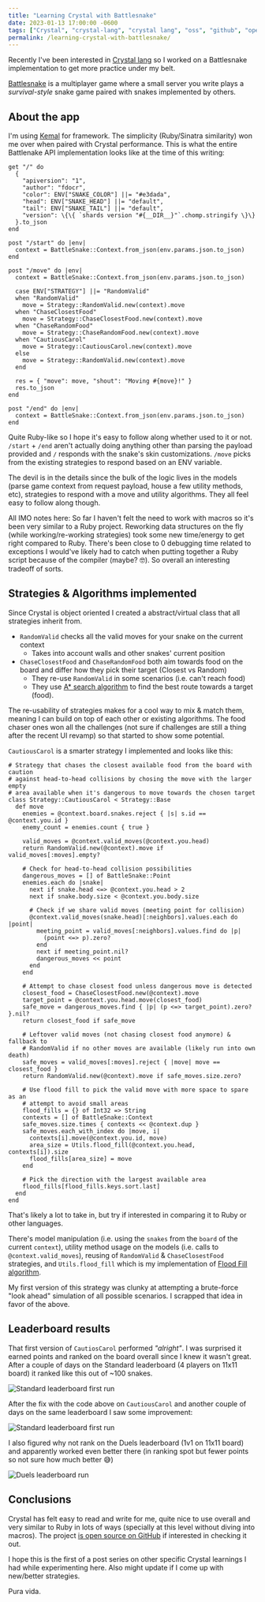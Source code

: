 ```yaml
---
title: "Learning Crystal with Battlesnake"
date: 2023-01-13 17:00:00 -0600
tags: ["Crystal", "crystal-lang", "crystal lang", "oss", "github", "open source", "battlesnake"]
permalink: /learning-crystal-with-battlesnake/
---
```


Recently I've been interested in [Crystal lang](https://crystal-lang.org/) so I worked on a Battlesnake implementation to get more practice under my belt.

[Battlesnake](https://play.battlesnake.com/) is a multiplayer game where a small server you write plays a _survival-style_ snake game paired with snakes implemented by others.

## About the app

I'm using [Kemal](https://github.com/fdocr/CrystalSnake) for framework. The simplicity (Ruby/Sinatra similarity) won me over when paired with Crystal performance. This is what the entire Battlenake API implementation looks like at the time of this writing:

```crystal
get "/" do
  {
    "apiversion": "1",
    "author": "fdocr",
    "color": ENV["SNAKE_COLOR"] ||= "#e3dada",
    "head": ENV["SNAKE_HEAD"] ||= "default",
    "tail": ENV["SNAKE_TAIL"] ||= "default",
    "version": \{\{ `shards version "#{__DIR__}"`.chomp.stringify \}\}
  }.to_json
end

post "/start" do |env|
  context = BattleSnake::Context.from_json(env.params.json.to_json)
end

post "/move" do |env|
  context = BattleSnake::Context.from_json(env.params.json.to_json)

  case ENV["STRATEGY"] ||= "RandomValid"
  when "RandomValid"
    move = Strategy::RandomValid.new(context).move
  when "ChaseClosestFood"
    move = Strategy::ChaseClosestFood.new(context).move
  when "ChaseRandomFood"
    move = Strategy::ChaseRandomFood.new(context).move
  when "CautiousCarol"
    move = Strategy::CautiousCarol.new(context).move
  else
    move = Strategy::RandomValid.new(context).move
  end

  res = { "move": move, "shout": "Moving #{move}!" }
  res.to_json
end

post "/end" do |env|
  context = BattleSnake::Context.from_json(env.params.json.to_json)
end
```

Quite Ruby-like so I hope it's easy to follow along whether used to it or not. `/start` + `/end` aren't actually doing anything other than parsing the payload provided and `/` responds with the snake's skin customizations. `/move` picks from the existing strategies to respond based on an ENV variable.

The devil is in the details since the bulk of the logic lives in the models (parse game context from request payload, house a few utility methods, etc), strategies to respond with a move and utility algorithms. They all feel easy to follow along though.

All IMO notes here: So far I haven't felt the need to work with macros so it's been very similar to a Ruby project. Reworking data structures on the fly (while working/re-working strategies) took some new time/energy to get right compared to Ruby. There's been close to 0 debugging time related to exceptions I would've likely had to catch when putting together a Ruby script because of the compiler (maybe? 🤓). So overall an interesting tradeoff of sorts.

## Strategies & Algorithms implemented

Since Crystal is object oriented I created a abstract/virtual class that all strategies inherit from.

- `RandomValid` checks all the valid moves for your snake on the current context
  - Takes into account walls and other snakes' current position
- `ChaseClosestFood` and `ChaseRandomFood` both aim towards food on the board and differ how they pick their target (Closest vs Random)
  - They re-use `RandomValid` in some scenarios (i.e. can't reach food)
  - They use [A* search algorithm](https://en.wikipedia.org/wiki/A*_search_algorithm) to find the best route towards a target (food).

The re-usability of strategies makes for a cool way to mix & match them, meaning I can build on top of each other or existing algorithms. The food chaser ones won all the challenges (not sure if challenges are still a thing after the recent UI revamp) so that started to show some potential.

`CautiousCarol` is a smarter strategy I implemented and looks like this:

```crystal
# Strategy that chases the closest available food from the board with caution
# against head-to-head collisions by chosing the move with the larger empty
# area available when it's dangerous to move towards the chosen target
class Strategy::CautiousCarol < Strategy::Base
  def move
    enemies = @context.board.snakes.reject { |s| s.id == @context.you.id }
    enemy_count = enemies.count { true }

    valid_moves = @context.valid_moves(@context.you.head)
    return RandomValid.new(@context).move if valid_moves[:moves].empty?

    # Check for head-to-head collision possibilities
    dangerous_moves = [] of BattleSnake::Point
    enemies.each do |snake|
      next if snake.head <=> @context.you.head > 2
      next if snake.body.size < @context.you.body.size

      # Check if we share valid moves (meeting point for collision)
      @context.valid_moves(snake.head)[:neighbors].values.each do |point|
        meeting_point = valid_moves[:neighbors].values.find do |p|
          (point <=> p).zero?
        end
        next if meeting_point.nil?
        dangerous_moves << point
      end
    end

    # Attempt to chase closest food unless dangerous move is detected
    closest_food = ChaseClosestFood.new(@context).move
    target_point = @context.you.head.move(closest_food)
    safe_move = dangerous_moves.find { |p| (p <=> target_point).zero? }.nil?
    return closest_food if safe_move

    # Leftover valid moves (not chasing closest food anymore) & fallback to
    # RandomValid if no other moves are available (likely run into own death)
    safe_moves = valid_moves[:moves].reject { |move| move == closest_food }
    return RandomValid.new(@context).move if safe_moves.size.zero?

    # Use flood fill to pick the valid move with more space to spare as an 
    # attempt to avoid small areas
    flood_fills = {} of Int32 => String
    contexts = [] of BattleSnake::Context
    safe_moves.size.times { contexts << @context.dup }
    safe_moves.each_with_index do |move, i|
      contexts[i].move(@context.you.id, move)
      area_size = Utils.flood_fill(@context.you.head, contexts[i]).size
      flood_fills[area_size] = move
    end

    # Pick the direction with the largest available area
    flood_fills[flood_fills.keys.sort.last]
  end
end
```

That's likely a lot to take in, but try if interested in comparing it to Ruby or other languages. 

There's model manipulation (i.e. using the `snakes` from the `board` of the current `context`), utility method usage on the models (i.e. calls to `@context.valid_moves`), reusing of `RandomValid` & `ChaseClosestFood` strategies, and `Utils.flood_fill` which is my implementation of [Flood Fill algorithm](https://en.wikipedia.org/wiki/Flood_fill).

My first version of this strategy was clunky at attempting a brute-force "look ahead" simulation of all possible scenarios. I scrapped that idea in favor of the above.

## Leaderboard results

That first version of `CautiosCarol` performed _"alright"_. I was surprised it earned points and ranked on the board overall since I knew it wasn't great. After a couple of days on the Standard leaderboard (4 players on 11x11 board) it ranked like this out of ~100 snakes.

![Standard leaderboard first run](/assets/standard-first-run.png)

After the fix with the code above on `CautiousCarol` and another couple of days on the same leaderboard I saw some improvement:

![Standard leaderboard first run](/assets/standard-second-run.png)

I also figured why not rank on the Duels leaderboard (1v1 on 11x11 board) and apparently worked even better there (in ranking spot but fewer points so not sure how much better 😅)

![Duels leaderboard run](/assets/duels-leaderboard.png)

## Conclusions

Crystal has felt easy to read and write for me, quite nice to use overall and very similar to Ruby in lots of ways (specially at this level without diving into macros). The project [is open source on GitHub](https://github.com/fdocr/CrystalSnake) if interested in checking it out.

I hope this is the first of a post series on other specific Crystal learnings I had while experimenting here. Also might update if I come up with new/better strategies.

Pura vida.